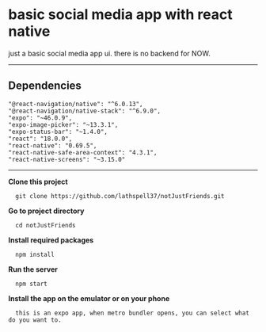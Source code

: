 # basic social media app with react native
  just a basic social media app ui. there is no backend for NOW.
  
--------------------------------------------------------------------
 
 ## Dependencies
    "@react-navigation/native": "^6.0.13",
    "@react-navigation/native-stack": "^6.9.0",
    "expo": "~46.0.9",
    "expo-image-picker": "~13.3.1",
    "expo-status-bar": "~1.4.0",
    "react": "18.0.0",
    "react-native": "0.69.5",
    "react-native-safe-area-context": "4.3.1",
    "react-native-screens": "~3.15.0"
    
----------------------------------------------------------------------
    
        
   __Clone this project__
   
      git clone https://github.com/lathspell37/notJustFriends.git
    
   __Go to project directory__
   
      cd notJustFriends
      
   __Install required packages__
   
      npm install
      
   __Run the server__
   
      npm start
      
   __Install the app on the emulator or on your phone__
   
      this is an expo app, when metro bundler opens, you can select what do you want to.
